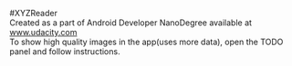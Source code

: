 #XYZReader
<br>
Created as a part of Android Developer NanoDegree available at www.udacity.com
<br>
To show high quality images in the app(uses more data), open the TODO panel and follow instructions.